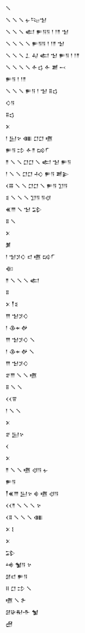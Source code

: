 <div class='block'>
<div class='line'>𒑳</div>
<div class='line'>𒑳 𒑳 𒑳 𒉡𒌫𒈠</div>
<div class='line'>𒑳 𒑳 𒑳 𒅗 𒊓𒀀𒀀 𒁹 𒁹𒈫 𒈠</div>
<div class='line'>𒑳 𒑳 𒑳 𒑳 𒊓𒀀𒀀 𒁹 𒁹𒈫 𒈠</div>
<div class='line'>𒑳 𒑳 𒑳 𒁇 𒄷 𒅗 𒈠 𒊓𒀀 𒁹 𒁹𒈫</div>
<div class='line'>𒑳 𒑳 𒑳 𒑳 𒅆𒌓 𒅆 𒋢 𒁁</div>
<div class='line'>𒊓𒀀 𒁹 𒁹𒈫</div>
<div class='line'>𒑳 𒑳 𒑳 𒊓𒀀 𒁹 𒈠 𒐉𒌓</div>
<div class='line'>𒄭𒀀</div>
<div class='line'>𒐉𒌓</div>
<div class='line'>𒉽</div>
<div class='line'>𒁹 𒌨𒆳 𒈪 𒆸𒆸 𒍠</div>
<div class='line'>𒊓𒀀 𒄞 𒅆𒈫 𒄘𒇲</div>
<div class='line'>𒈫 𒑳 𒑳 𒆸𒆸 𒑳 𒅗 𒈠 𒊓𒀀</div>
<div class='line'>𒁹 𒑳 𒑳 𒆸𒆸 𒈧 𒊓𒀀 𒋢𒉌</div>
<div class='line'>𒌋𒐋 𒑳 𒑳 𒆸𒆸 𒑳 𒊓𒀀 𒋛𒀀</div>
<div class='line'>𒐏 𒑳 𒑳 𒑳 𒋛𒀀 𒀀𒋼</div>
<div class='line'>𒌍𒐈 𒑳 𒈠 𒁉</div>
<div class='line'>𒐉 𒑳</div>
<div class='line'>𒉽</div>
<div class='line'>𒋠</div>
<div class='line'>𒁹 𒈠𒋡𒄭 𒃰 𒍠 𒄘𒇲</div>
<div class='line'>𒈿</div>
<div class='line'>𒈫 𒑳 𒑳 𒑳 𒅗</div>
<div class='line'>𒐉</div>
<div class='line'>𒉽 𒐕𒐏</div>
<div class='line'>𒐈 𒈠𒋡𒄭</div>
<div class='line'>𒁹 𒆠𒄬𒉻</div>
<div class='line'>𒐈 𒈠𒋡𒄭 𒑳</div>
<div class='line'>𒁹 𒆠𒄬𒉻 𒑳</div>
<div class='line'>𒐈 𒈠𒋡𒄭</div>
<div class='line'>𒐐𒐈 𒑳 𒑳 𒍠</div>
<div class='line'>𒐉 𒑳 𒑳</div>
<div class='line'>𒌋𒌋𒐊</div>
<div class='line'>𒁹 𒑳 𒑳</div>
<div class='line'>𒉽</div>
<div class='line'>𒐐 𒌨𒆳</div>
<div class='line'>𒌋</div>
<div class='line'>𒉽</div>
<div class='line'>𒈫 𒑳 𒑳 𒍠 𒋼𒀀 𒉡</div>
<div class='line'>𒊓𒀀</div>
<div class='line'>𒐕𒌍𒐈 𒌨𒆳 𒄵 𒍠 𒋼𒀀</div>
<div class='line'>𒌋𒌋𒈫 𒑳 𒑳 𒑳 𒆳</div>
<div class='line'>𒌋𒐉 𒑳 𒑳 𒑳 𒈪</div>
<div class='line'>𒉽 𒋙</div>
<div class='line'>𒉽</div>
<div class='line'>𒁉</div>
<div class='line'>𒆲 𒁯𒀀 𒆳</div>
<div class='line'>𒌆𒃰 𒊓𒀀</div>
<div class='line'>𒍝 𒆸 𒄞 𒑳</div>
<div class='line'>𒍠 𒑳 𒉿</div>
<div class='line'>𒌆𒄩𒊑𒋥 𒁯</div>
<div class='line'>𒍇</div>
</div>